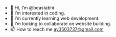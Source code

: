 - 👋 Hi, I’m @beastabhi
- 👀 I’m interested in coding.
- 🌱 I’m currently learning web development.
- 💞️ I’m looking to collaborate on website building.
- 📫 How to reach me ay3503737@gmail.com

<!---
beastabhi/beastabhi is a ✨ special ✨ repository because its `README.md` (this file) appears on your GitHub profile.
You can click the Preview link to take a look at your changes.
--->
